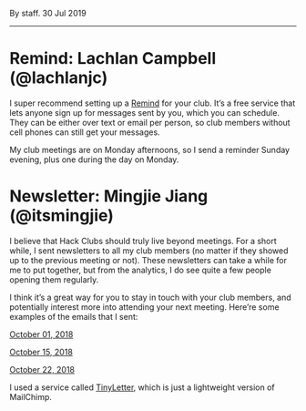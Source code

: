 By staff. 30 Jul 2019

---

# Remind: Lachlan Campbell (@lachlanjc)

I super recommend setting up a [Remind](https://remind.com) for your club. It’s a free service that lets anyone sign up for messages sent by you, which you can schedule. They can be either over text or email per person, so club members without cell phones can still get your messages.

My club meetings are on Monday afternoons, so I send a reminder Sunday evening, plus one during the day on Monday.

# Newsletter: Mingjie Jiang (@itsmingjie)

I believe that Hack Clubs should truly live beyond meetings. For a short while, I sent newsletters to all my club members (no matter if they showed up to the previous meeting or not). These newsletters can take a while for me to put together, but from the analytics, I do see quite a few people opening them regularly.

I think it’s a great way for you to stay in touch with your club members, and potentially interest more into attending your next meeting. Here’re some examples of the emails that I sent:

[October 01, 2018](https://tinyletter.com/mingjie/letters/hack-club-s-first-monday-digest)

[October 15, 2018](https://tinyletter.com/mingjie/letters/hack-club-monday-digest)

[October 22, 2018](https://tinyletter.com/mingjie/letters/hack-club-monday-digest-what-s-coming)

I used a service called [TinyLetter](https://tinyletter.com), which is just a lightweight version of MailChimp.